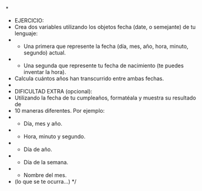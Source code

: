 \*
 * EJERCICIO:
* Crea dos variables utilizando los objetos fecha (date, o semejante) de tu lenguaje:
* - Una primera que represente la fecha (día, mes, año, hora, minuto, segundo) actual.
* - Una segunda que represente tu fecha de nacimiento (te puedes inventar la hora).
* Calcula cuántos años han transcurrido entre ambas fechas.
*
* DIFICULTAD EXTRA (opcional):
* Utilizando la fecha de tu cumpleaños, formatéala y muestra su resultado de
* 10 maneras diferentes. Por ejemplo:
* - Día, mes y año.
* - Hora, minuto y segundo.
* - Día de año.
* - Día de la semana.
* - Nombre del mes.
* (lo que se te ocurra...)
*/